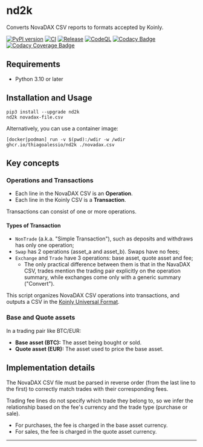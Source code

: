 # nd2k

Converts NovaDAX CSV reports to formats accepted by Koinly.

[![PyPI version][pypi_badge]][pypi_project_url]
[![CI][ci_badge]][ci_project_url]
[![Release][release_badge]][release_project_url]
[![CodeQL][codeql_badge]][codeql_project_url]
[![Codacy Badge][codacy_badge]][codacy_project_url]
[![Codacy Coverage Badge][codacy_coverage_badge]][codacy_project_url]

## Requirements

* Python 3.10 or later

## Installation and Usage

	pip3 install --upgrade nd2k
	nd2k novadax-file.csv

Alternatively, you can use a container image:

	[docker|podman] run -v $(pwd):/wdir -w /wdir ghcr.io/thiagoalessio/nd2k ./novadax.csv

## Key concepts

### Operations and Transactions

* Each line in the NovaDAX CSV is an **Operation**.
* Each line in the Koinly CSV is a **Transaction**.

Transactions can consist of one or more operations.

#### Types of Transaction

* `NonTrade` (a.k.a. "Simple Transaction"), such as deposits and withdraws has
  only one operation;
* `Swap` has 2 operations (asset_a and asset_b). Swaps have no fees;
* `Exchange` and `Trade` have 3 operations: base asset, quote asset and fee;
    * The only practical difference between them is that in the NavaDAX CSV,
      trades mention the trading pair explicitly on the operation summary,
      while exchanges come only with a generic summary ("Convert").

This script organizes NovaDAX CSV operations into transactions, and outputs
a CSV in the [Koinly Universal Format][].

### Base and Quote assets

In a trading pair like BTC/EUR:

* **Base asset (BTC):** The asset being bought or sold.
* **Quote asset (EUR):** The asset used to price the base asset.

## Implementation details

The NovaDAX CSV file must be parsed in reverse order (from the last line to the first)
to correctly match trades with their corresponding fees.

Trading fee lines do not specify which trade they belong to, so we infer the relationship
based on the fee's currency and the trade type (purchase or sale).

* For purchases, the fee is charged in the base asset currency.
* For sales, the fee is charged in the quote asset currency.

---
[pypi_badge]: https://badge.fury.io/py/nd2k.svg?icon=si%3Apython
[pypi_project_url]: https://pypi.org/project/nd2k/
[ci_badge]: https://github.com/thiagoalessio/nd2k/actions/workflows/ci.yml/badge.svg?event=push&branch=main
[ci_project_url]: https://github.com/thiagoalessio/nd2k/actions/workflows/ci.yml
[release_badge]: https://github.com/thiagoalessio/nd2k/actions/workflows/release.yml/badge.svg
[release_project_url]: https://github.com/thiagoalessio/nd2k/actions/workflows/release.yml
[codeql_badge]: https://github.com/thiagoalessio/nd2k/actions/workflows/github-code-scanning/codeql/badge.svg
[codeql_project_url]: https://github.com/thiagoalessio/nd2k/actions/workflows/github-code-scanning/codeql
[codacy_badge]: https://app.codacy.com/project/badge/Grade/e26d4581b014425fba78028573b15f98
[codacy_coverage_badge]: https://app.codacy.com/project/badge/Coverage/e26d4581b014425fba78028573b15f98
[codacy_project_url]: https://app.codacy.com/gh/thiagoalessio/nd2k/dashboard
[Koinly Universal Format]: https://support.koinly.io/en/articles/9489976-how-to-create-a-custom-csv-file-with-your-data#3-universal-format
